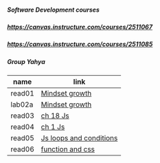 ##### Software Development courses
##### https://canvas.instructure.com/courses/2511067
##### https://canvas.instructure.com/courses/2511085 
#####  Group Yahya

name   | link 
------ | -----
read01 |[Mindset growth]()
lab02a |[Mindset growth](lab02a.md)
read03 |[ch 18 Js]()
read04 |[ch 1 Js]()
read05 |[Js loops and conditions]()
read06 |[function and css](06read.md)
